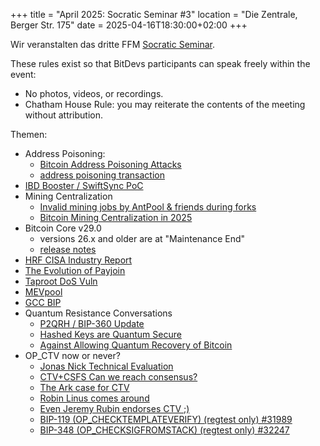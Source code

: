 +++
title = "April 2025: Socratic Seminar #3"
location = "Die Zentrale, Berger Str. 175"
date = 2025-04-16T18:30:00+02:00
+++

Wir veranstalten das dritte FFM [Socratic Seminar](https://bitdevs.berlin/about/).

These rules exist so that BitDevs participants can speak freely within the event:
- No photos, videos, or recordings.
- Chatham House Rule: you may reiterate the contents of the meeting without attribution.

Themen:

- Address Poisoning:
  - [Bitcoin Address Poisoning Attacks](https://blog.lopp.net/bitcoin-address-poisoning-attacks/)
  - [address poisoning transaction](https://mempool.space/tx/44544516084ea916ff1eb69c675c693e252addbbaf77102ffff86e3979ac6132)
- [IBD Booster / SwiftSync PoC](https://delvingbitcoin.org/t/ibd-booster-speeding-up-ibd-with-pre-generated-hints-poc/1562)
- Mining Centralization
    - [Invalid mining jobs by AntPool & friends during forks](https://b10c.me/observations/14-antpool-and-friends-invalid-mining-jobs/)
    - [Bitcoin Mining Centralization in 2025](https://b10c.me/blog/015-bitcoin-mining-centralization/)
- Bitcoin Core v29.0
    - versions 26.x and older are at "Maintenance End"
    - [release notes](https://bitcoincore.org/en/releases/29.0/)
- [HRF CISA Industry Report](https://hrf.org/wp-content/uploads/2025/03/CISA-Industry-Paper-V4.pdf)
- [The Evolution of Payjoin](https://payjoindevkit.org/2025/03/18/the-evolution-of-payjoin/)
- [Taproot DoS Vuln](https://rubin.io/bitcoin/2025/03/11/core-vuln-taproot-dos/)
- [MEVpool](https://github.com/mevpool/mevpool/blob/main/mevpool-marketplace.md)
- [GCC BIP](https://github.com/bitcoin/bips/pull/1800)
- Quantum Resistance Conversations
  - [P2QRH / BIP-360 Update](https://groups.google.com/g/bitcoindev/c/oQKezDOc4us)
  - [Hashed Keys are Quantum Secure](https://mailing-list.bitcoindevs.xyz/bitcoindev/CALkkCJY=dv6cZ_HoUNQybF4-byGOjME3Jt2DRr20yZqMmdJUnQ@mail.gmail.com/)
  - [Against Allowing Quantum Recovery of Bitcoin](https://mailing-list.bitcoindevs.xyz/bitcoindev/CADL_X_cF=UKVa7CitXReMq8nA_4RadCF==kU4YG+0GYN97P6hQ@mail.gmail.com/)
- OP_CTV now or never?
  - [Jonas Nick Technical Evaluation](https://gist.github.com/jonasnick/e9627f56d04732ca83e94d448d4b5a51)
  - [CTV+CSFS Can we reach consensus?](https://delvingbitcoin.org/t/ctv-csfs-can-we-reach-consensus-on-a-first-step-towards-covenants/1509/2)
  - [The Ark case for CTV](https://delvingbitcoin.org/t/the-ark-case-for-ctv/1528/2)
  - [Robin Linus comes around](https://x.com/robin_linus/status/1908981041450385408)
  - [Even Jeremy Rubin endorses CTV ;)](https://x.com/JeremyRubin/status/1895676912401252588)
  - [BIP-119 (OP_CHECKTEMPLATEVERIFY) (regtest only) #31989](https://github.com/bitcoin/bitcoin/pull/31989)
  - [BIP-348 (OP_CHECKSIGFROMSTACK) (regtest only) #32247](https://github.com/bitcoin/bitcoin/pull/32247)
